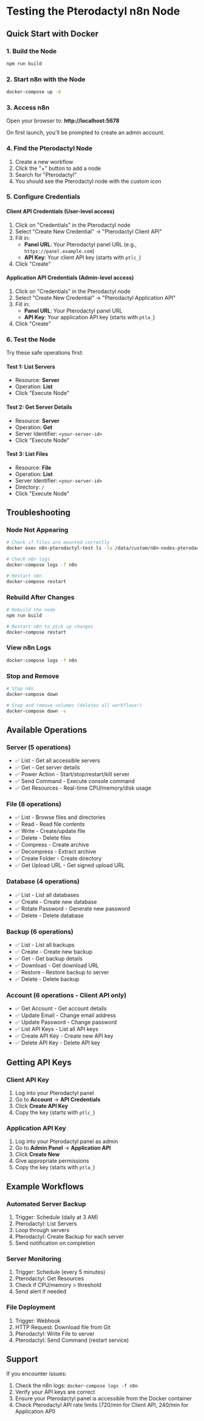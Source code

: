# Testing the Pterodactyl n8n Node

## Quick Start with Docker

### 1. Build the Node
```bash
npm run build
```

### 2. Start n8n with the Node
```bash
docker-compose up -d
```

### 3. Access n8n
Open your browser to: **http://localhost:5678**

On first launch, you'll be prompted to create an admin account.

### 4. Find the Pterodactyl Node
1. Create a new workflow
2. Click the "+" button to add a node
3. Search for "Pterodactyl"
4. You should see the Pterodactyl node with the custom icon

### 5. Configure Credentials

#### Client API Credentials (User-level access)
1. Click on "Credentials" in the Pterodactyl node
2. Select "Create New Credential" → "Pterodactyl Client API"
3. Fill in:
   - **Panel URL**: Your Pterodactyl panel URL (e.g., `https://panel.example.com`)
   - **API Key**: Your client API key (starts with `ptlc_`)
4. Click "Create"

#### Application API Credentials (Admin-level access)
1. Click on "Credentials" in the Pterodactyl node
2. Select "Create New Credential" → "Pterodactyl Application API"
3. Fill in:
   - **Panel URL**: Your Pterodactyl panel URL
   - **API Key**: Your application API key (starts with `ptla_`)
4. Click "Create"

### 6. Test the Node

Try these safe operations first:

#### Test 1: List Servers
- Resource: **Server**
- Operation: **List**
- Click "Execute Node"

#### Test 2: Get Server Details
- Resource: **Server**
- Operation: **Get**
- Server Identifier: `<your-server-id>`
- Click "Execute Node"

#### Test 3: List Files
- Resource: **File**
- Operation: **List**
- Server Identifier: `<your-server-id>`
- Directory: `/`
- Click "Execute Node"

## Troubleshooting

### Node Not Appearing
```bash
# Check if files are mounted correctly
docker exec n8n-pterodactyl-test ls -la /data/custom/n8n-nodes-pterodactyl/

# Check n8n logs
docker-compose logs -f n8n

# Restart n8n
docker-compose restart
```

### Rebuild After Changes
```bash
# Rebuild the node
npm run build

# Restart n8n to pick up changes
docker-compose restart
```

### View n8n Logs
```bash
docker-compose logs -f n8n
```

### Stop and Remove
```bash
# Stop n8n
docker-compose down

# Stop and remove volumes (deletes all workflows!)
docker-compose down -v
```

## Available Operations

### Server (5 operations)
- ✅ List - Get all accessible servers
- ✅ Get - Get server details
- ✅ Power Action - Start/stop/restart/kill server
- ✅ Send Command - Execute console command
- ✅ Get Resources - Real-time CPU/memory/disk usage

### File (8 operations)
- ✅ List - Browse files and directories
- ✅ Read - Read file contents
- ✅ Write - Create/update file
- ✅ Delete - Delete files
- ✅ Compress - Create archive
- ✅ Decompress - Extract archive
- ✅ Create Folder - Create directory
- ✅ Get Upload URL - Get signed upload URL

### Database (4 operations)
- ✅ List - List all databases
- ✅ Create - Create new database
- ✅ Rotate Password - Generate new password
- ✅ Delete - Delete database

### Backup (6 operations)
- ✅ List - List all backups
- ✅ Create - Create new backup
- ✅ Get - Get backup details
- ✅ Download - Get download URL
- ✅ Restore - Restore backup to server
- ✅ Delete - Delete backup

### Account (6 operations - Client API only)
- ✅ Get Account - Get account details
- ✅ Update Email - Change email address
- ✅ Update Password - Change password
- ✅ List API Keys - List all API keys
- ✅ Create API Key - Create new API key
- ✅ Delete API Key - Delete API key

## Getting API Keys

### Client API Key
1. Log into your Pterodactyl panel
2. Go to **Account** → **API Credentials**
3. Click **Create API Key**
4. Copy the key (starts with `ptlc_`)

### Application API Key
1. Log into your Pterodactyl panel as admin
2. Go to **Admin Panel** → **Application API**
3. Click **Create New**
4. Give appropriate permissions
5. Copy the key (starts with `ptla_`)

## Example Workflows

### Automated Server Backup
1. Trigger: Schedule (daily at 3 AM)
2. Pterodactyl: List Servers
3. Loop through servers
4. Pterodactyl: Create Backup for each server
5. Send notification on completion

### Server Monitoring
1. Trigger: Schedule (every 5 minutes)
2. Pterodactyl: Get Resources
3. Check if CPU/memory > threshold
4. Send alert if needed

### File Deployment
1. Trigger: Webhook
2. HTTP Request: Download file from Git
3. Pterodactyl: Write File to server
4. Pterodactyl: Send Command (restart service)

## Support

If you encounter issues:
1. Check the n8n logs: `docker-compose logs -f n8n`
2. Verify your API keys are correct
3. Ensure your Pterodactyl panel is accessible from the Docker container
4. Check Pterodactyl API rate limits (720/min for Client API, 240/min for Application API)
